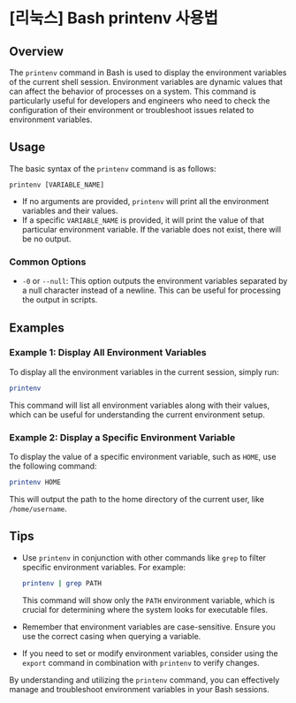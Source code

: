 # [리눅스] Bash printenv 사용법

## Overview
The `printenv` command in Bash is used to display the environment variables of the current shell session. Environment variables are dynamic values that can affect the behavior of processes on a system. This command is particularly useful for developers and engineers who need to check the configuration of their environment or troubleshoot issues related to environment variables.

## Usage
The basic syntax of the `printenv` command is as follows:

```
printenv [VARIABLE_NAME]
```

- If no arguments are provided, `printenv` will print all the environment variables and their values.
- If a specific `VARIABLE_NAME` is provided, it will print the value of that particular environment variable. If the variable does not exist, there will be no output.

### Common Options
- `-0` or `--null`: This option outputs the environment variables separated by a null character instead of a newline. This can be useful for processing the output in scripts.

## Examples
### Example 1: Display All Environment Variables
To display all the environment variables in the current session, simply run:

```bash
printenv
```

This command will list all environment variables along with their values, which can be useful for understanding the current environment setup.

### Example 2: Display a Specific Environment Variable
To display the value of a specific environment variable, such as `HOME`, use the following command:

```bash
printenv HOME
```

This will output the path to the home directory of the current user, like `/home/username`.

## Tips
- Use `printenv` in conjunction with other commands like `grep` to filter specific environment variables. For example:

  ```bash
  printenv | grep PATH
  ```

  This command will show only the `PATH` environment variable, which is crucial for determining where the system looks for executable files.

- Remember that environment variables are case-sensitive. Ensure you use the correct casing when querying a variable.

- If you need to set or modify environment variables, consider using the `export` command in combination with `printenv` to verify changes.

By understanding and utilizing the `printenv` command, you can effectively manage and troubleshoot environment variables in your Bash sessions.